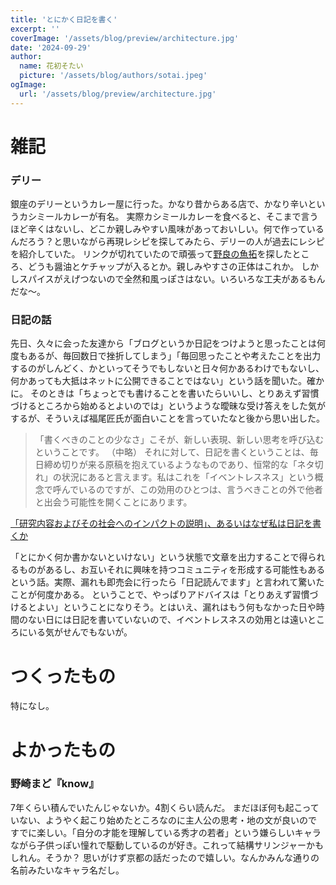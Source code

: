 ```yaml
---
title: 'とにかく日記を書く'
excerpt: ''
coverImage: '/assets/blog/preview/architecture.jpg'
date: '2024-09-29'
author:
  name: 花初そたい
  picture: '/assets/blog/authors/sotai.jpeg'
ogImage:
  url: '/assets/blog/preview/architecture.jpg'
---
```

# 雑記
### デリー
銀座のデリーというカレー屋に行った。かなり昔からある店で、かなり辛いというカシミールカレーが有名。
実際カシミールカレーを食べると、そこまで言うほど辛くはないし、どこか親しみやすい風味があっておいしい。何で作っているんだろう？と思いながら再現レシピを探してみたら、デリーの人が過去にレシピを紹介していた。
リンクが切れていたので頑張って[野良の魚拓](http://blog.livedoor.jp/tora_tora__/archives/7361201.html)を探したところ、どうも醤油とケチャップが入るとか。親しみやすさの正体はこれか。
しかしスパイスがえげつないので全然和風っぽさはない。いろいろな工夫があるもんだな～。

### 日記の話
先日、久々に会った友達から「ブログというか日記をつけようと思ったことは何度もあるが、毎回数日で挫折してしまう」「毎回思ったことや考えたことを出力するのがしんどく、かといってそうでもしないと日々何かあるわけでもないし、何かあっても大抵はネットに公開できることではない」という話を聞いた。確かに。
そのときは「ちょっとでも書けることを書いたらいいし、とりあえず習慣づけるところから始めるとよいのでは」というような曖昧な受け答えをした気がするが、そういえば福尾匠氏が面白いことを言っていたなと後から思い出した。
> 「書くべきのことの少なさ」こそが、新しい表現、新しい思考を呼び込むということです。
（中略）
それに対して、日記を書くということは、毎日締め切りが来る原稿を抱えているようなものであり、恒常的な「ネタ切れ」の状況にあると言えます。私はこれを「イベントレスネス」という概念で呼んでいるのですが、この効用のひとつは、言うべきことの外で他者と出会う可能性を開くことにあります。

[「研究内容およびその社会へのインパクトの説明」、あるいはなぜ私は日記を書くか](https://tfukuo.com/2023/04/05/2/)

「とにかく何か書かないといけない」という状態で文章を出力することで得られるものがあるし、お互いそれに興味を持つコミュニティを形成する可能性もあるという話。実際、漏れも即売会に行ったら「日記読んでます」と言われて驚いたことが何度かある。
ということで、やっぱりアドバイスは「とりあえず習慣づけるとよい」ということになりそう。とはいえ、漏れはもう何もなかった日や時間のない日には日記を書いていないので、イベントレスネスの効用とは遠いところにいる気がせんでもないが。

# つくったもの
特になし。

# よかったもの
### 野崎まど『know』
7年くらい積んでいたんじゃないか。4割くらい読んだ。
まだほぼ何も起こっていない、ようやく起こり始めたところなのに主人公の思考・地の文が良いのですでに楽しい。「自分の才能を理解している秀才の若者」という嫌らしいキャラながら子供っぽい憧れで駆動しているのが好き。これって結構サリンジャーかもしれん。そうか？
思いがけず京都の話だったので嬉しい。なんかみんな通りの名前みたいなキャラ名だし。